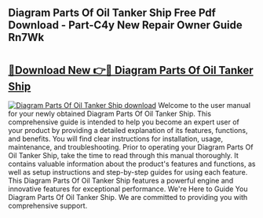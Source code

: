 ## Diagram Parts Of Oil Tanker Ship Free Pdf Download - Part-C4y New Repair Owner Guide Rn7Wk

# <h2><a href="http://dfj5zh3.blite.top/?on=Diagram+Parts+Of+Oil+Tanker+Ship">🔗Download New 👉🔴 Diagram Parts Of Oil Tanker Ship</a></h2>

[![Diagram Parts Of Oil Tanker Ship download](https://i.imgur.com/lujVjoI.png)](http://dfj5zh3.blite.top/?on=Diagram+Parts+Of+Oil+Tanker+Ship)
Welcome to the user manual for your newly obtained Diagram Parts Of Oil Tanker Ship. This comprehensive guide is intended to help you become an expert user of your product by providing a detailed explanation of its features, functions, and benefits. You will find clear instructions for installation, usage, maintenance, and troubleshooting. Prior to operating your Diagram Parts Of Oil Tanker Ship, take the time to read through this manual thoroughly. It contains valuable information about the product's features and functions, as well as setup instructions and step-by-step guides for using each feature. This Diagram Parts Of Oil Tanker Ship features a powerful engine and innovative features for exceptional performance. We're Here to Guide You Diagram Parts Of Oil Tanker Ship. We are committed to providing you with comprehensive support.
